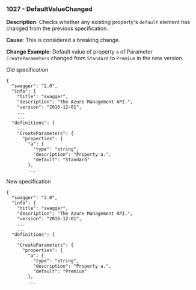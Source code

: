 ### 1027 - DefaultValueChanged

**Description**: Checks whether any existing property's `default` element has changed from the previous specification.

**Cause**: This is considered a breaking change.

**Change Example**: Default value of property `a` of Parameter `CreateParameters` changed from `Standard` to `Premium` in the new version.

Old specification
```json5
{
  "swagger": "2.0",
  "info": {
    "title": "swagger",
    "description": "The Azure Management API.",
    "version": "2016-12-01",
    ...
    ...
  "definitions": {
    ...
    "CreateParameters": {
      "properties": {
        "a": {
          "type": "string",
          "description": "Property a.",
          "default": "Standard"
        },
        ...  
```

New specification
```json5
{
  "swagger": "2.0",
  "info": {
    "title": "swagger",
    "description": "The Azure Management API.",
    "version": "2016-12-01",
    ...
    ...
  "definitions": {
    ...
    "CreateParameters": {
      "properties": {
        "a": {
          "type": "string",
          "description": "Property a.",
          "default": "Premium"
        },
        ... 
```

